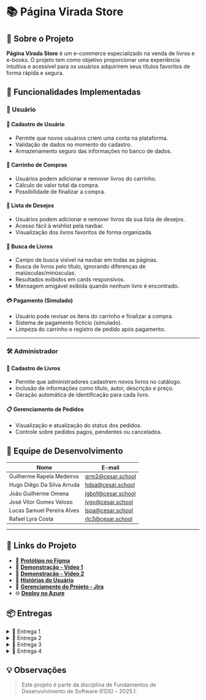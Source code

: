 # 📚 Página Virada Store

## 📌 Sobre o Projeto

**Página Virada Store** é um e-commerce especializado na venda de livros e e-books. O projeto tem como objetivo proporcionar uma experiência intuitiva e acessível para os usuários adquirirem seus títulos favoritos de forma rápida e segura.

## 🚀 Funcionalidades Implementadas

### 👤 Usuário
#### 📝 Cadastro de Usuário
- Permite que novos usuários criem uma conta na plataforma.
- Validação de dados no momento do cadastro.
- Armazenamento seguro das informações no banco de dados.

#### 🛒 Carrinho de Compras
- Usuários podem adicionar e remover livros do carrinho.
- Cálculo do valor total da compra.
- Possibilidade de finalizar a compra.

#### 💖 Lista de Desejos
- Usuários podem adicionar e remover livros da sua lista de desejos.
- Acesso fácil à wishlist pela navbar.
- Visualização dos livros favoritos de forma organizada.

#### 🔎 Busca de Livros
- Campo de busca visível na navbar em todas as páginas.
- Busca de livros pelo título, ignorando diferenças de maiúsculas/minúsculas.
- Resultados exibidos em cards responsivos.
- Mensagem amigável exibida quando nenhum livro é encontrado.

#### 💳 Pagamento (Simulado)
- Usuário pode revisar os itens do carrinho e finalizar a compra.
- Sistema de pagamento fictício (simulado).
- Limpeza do carrinho e registro de pedido após pagamento.

---

### 🛠️ Administrador
#### 📖 Cadastro de Livros
- Permite que administradores cadastrem novos livros no catálogo.
- Inclusão de informações como título, autor, descrição e preço.
- Geração automática de identificação para cada livro.

#### 📋 Gerenciamento de Pedidos
- Visualização e atualização do status dos pedidos.
- Controle sobre pedidos pagos, pendentes ou cancelados.

## 👥 Equipe de Desenvolvimento

| Nome                         | E-mail                         |
|-----------------------------|--------------------------------|
| Guilherme Rapela Medeiros   | grm2@cesar.school              |
| Hugo Diêgo Da Silva Arruda  | hdsa@cesar.school              |
| João Guilherme Omena        | jgbof@cesar.school             |
| José Vitor Gomes Veloso     | jvgv@cesar.school              |
| Lucas Samuel Pereira Alves  | lspa@cesar.school              |
| Rafael Lyra Costa           | rlc3@cesar.school              |

---

## 🔗 Links do Projeto

- 🎨 **[Protótipo no Figma](https://www.figma.com/design/aDKjwqFzzYOgslpmmFgf3w/Untitled?node-id=0-1&t=petcbihtWxGSNXbQ-1)**
- 🎥 **[Demonstração - Vídeo 1](https://youtu.be/muRVmqQawBw)**
- 🎥 **[Demonstração - Vídeo 2](https://youtu.be/kaBcxNm3d-Y)**
- 📄 **[Histórias do Usuário](https://docs.google.com/document/d/1qxWeY8sgxpPxejGPDY0ZJitrgwIRGgKHSkECFL7OSgg/edit?usp=sharing)**
- 📌 **[Gerenciamento do Projeto - Jira](https://paginaviradastore.atlassian.net/jira/software/projects/SCRUM/summary)**
- 🌐 **[Deploy no Azure](https://paginaviradastore-g8fjeqbuc9beeuc3.brazilsouth-01.azurewebsites.net)**


## 📦 Entregas

<details>
  <summary>🚀 Entrega 1</summary>

  ![Quadro Jira](./prints/entrega1_quadro.png)  
  ![Backlog](./prints/entrega1_backlog.png)

</details>

<details>
  <summary>🚀 Entrega 2</summary>

  ![Sprint Done](./prints/entrega2_sprint1Done.png)  
  ![Backlog](./prints/entrega2_backlog.png)  
  ![Issues/Tracker](./prints/entrega2_issues.png)  
  🎥 [Vídeo Demonstração](https://youtu.be/kaBcxNm3d-Y)  
  🌐 Link Azure: [Página Virada Store](https://paginaviradastore-g8fjeqbuc9beeuc3.brazilsouth-01.azurewebsites.net)

  #### 💬 Relato Programação em Par
  Tentamos utilizar o metodo de programação em par, porém, com resultados abaixo da expectativa e que não agregaram suficientemente para com o projeto. 

Dessa forma, optamos por não utilizar o modelo de programação em par em nosso projeto, principalmente devido à dificuldade de conciliar os horários dos integrantes do grupo. Muitas vezes, não era possível reunir todos ao mesmo tempo, o que tornava inviável manter sessões contínuas de codificação conjunta.

Em vez disso, adotamos uma abordagem mais flexível: realizamos reuniões no Discord com os membros disponíveis no momento para discutir o andamento do projeto e definir os próximos passos. A partir dessas conversas, cada integrante ficou responsável por desenvolver partes específicas do sistema, contribuindo de forma colaborativa, ainda que em momentos diferentes.

Essa estratégia nos permitiu manter o ritmo de trabalho, respeitar os prazos e garantir a qualidade do projeto, mesmo sem seguir o modelo tradicional de programação em par.

</details>

<details>
  <summary>🚀 Entrega 3</summary>

  ![Sprint ToDo](./prints/entrega3_sprint2Todo.png) 
  ![Sprint Done](./prints/entrega3_sprint2Done.png) 

</details>

<details>
  <summary>🚧 Entrega 4</summary>

  *(Em andamento)*

</details>


## 💡 Observações
> Este projeto é parte da disciplina de Fundamentos de Desenvolvimento de Software (FDS) – 2025.1.
